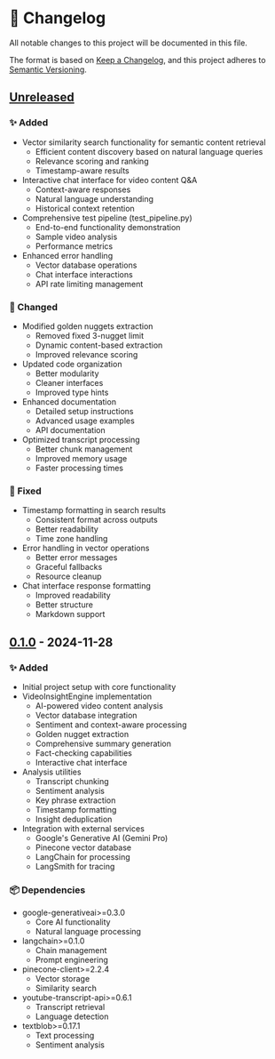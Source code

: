 # 📝 Changelog

All notable changes to this project will be documented in this file.

The format is based on [Keep a Changelog](https://keepachangelog.com/en/1.0.0/),
and this project adheres to [Semantic Versioning](https://semver.org/spec/v2.0.0.html).

## [Unreleased]

### ✨ Added
- Vector similarity search functionality for semantic content retrieval
  - Efficient content discovery based on natural language queries
  - Relevance scoring and ranking
  - Timestamp-aware results
- Interactive chat interface for video content Q&A
  - Context-aware responses
  - Natural language understanding
  - Historical context retention
- Comprehensive test pipeline (test_pipeline.py)
  - End-to-end functionality demonstration
  - Sample video analysis
  - Performance metrics
- Enhanced error handling
  - Vector database operations
  - Chat interface interactions
  - API rate limiting management

### 🔄 Changed
- Modified golden nuggets extraction
  - Removed fixed 3-nugget limit
  - Dynamic content-based extraction
  - Improved relevance scoring
- Updated code organization
  - Better modularity
  - Cleaner interfaces
  - Improved type hints
- Enhanced documentation
  - Detailed setup instructions
  - Advanced usage examples
  - API documentation
- Optimized transcript processing
  - Better chunk management
  - Improved memory usage
  - Faster processing times

### 🐛 Fixed
- Timestamp formatting in search results
  - Consistent format across outputs
  - Better readability
  - Time zone handling
- Error handling in vector operations
  - Better error messages
  - Graceful fallbacks
  - Resource cleanup
- Chat interface response formatting
  - Improved readability
  - Better structure
  - Markdown support

## [0.1.0] - 2024-11-28

### ✨ Added
- Initial project setup with core functionality
- VideoInsightEngine implementation
  - AI-powered video content analysis
  - Vector database integration
  - Sentiment and context-aware processing
  - Golden nugget extraction
  - Comprehensive summary generation
  - Fact-checking capabilities
  - Interactive chat interface
- Analysis utilities
  - Transcript chunking
  - Sentiment analysis
  - Key phrase extraction
  - Timestamp formatting
  - Insight deduplication
- Integration with external services
  - Google's Generative AI (Gemini Pro)
  - Pinecone vector database
  - LangChain for processing
  - LangSmith for tracing

### 📦 Dependencies
- google-generativeai>=0.3.0
  - Core AI functionality
  - Natural language processing
- langchain>=0.1.0
  - Chain management
  - Prompt engineering
- pinecone-client>=2.2.4
  - Vector storage
  - Similarity search
- youtube-transcript-api>=0.6.1
  - Transcript retrieval
  - Language detection
- textblob>=0.17.1
  - Text processing
  - Sentiment analysis

[Unreleased]: https://github.com/UncleTony78/Youtube-Transcript-Analyzer-Langchain/compare/v0.1.0...HEAD
[0.1.0]: https://github.com/UncleTony78/Youtube-Transcript-Analyzer-Langchain/releases/tag/v0.1.0
